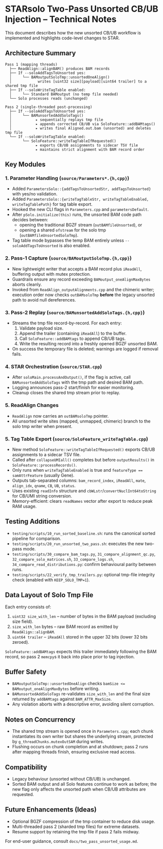 # STARsolo Two-Pass Unsorted CB/UB Injection – Technical Notes

This document describes how the new unsorted CB/UB workflow is implemented and highlights code-level changes to STAR.

## Architecture Summary

```
Pass 1 (mapping threads)
  ├── ReadAlign::alignBAM() produces BAM records
  ├── If --soloAddTagsToUnsorted yes:
  │     └── BAMoutputSoloTmp::unsortedOneAlign()
  │            writes [uint32 size][payload][uint64 trailer] to a shared tmp file
  ├── If --soloWriteTagTable enabled:
  │     └── Standard BAMoutput (no temp file needed)
  └── Solo processes reads (unchanged)

Pass 2 (single-threaded post-processing)
  ├── If --soloAddTagsToUnsorted yes:
  │     └── BAMunsortedAddSoloTags()
  │           ▸ sequentially replays tmp file
  │           ▸ appends corrected CB/UB via SoloFeature::addBAMtags()
  │           ▸ writes final Aligned.out.bam (unsorted) and deletes tmp file
  └── If --soloWriteTagTable enabled:
        └── SoloFeature::writeTagTableIfRequested()
              ▸ exports CB/UB assignments to sidecar TSV file
              ▸ maintains strict alignment with BAM record order
```

## Key Modules

### 1. Parameter Handling (`source/Parameters*.{h,cpp}`)
- Added `ParametersSolo::{addTagsToUnsortedStr, addTagsToUnsorted}` with yes/no validation.
- Added `ParametersSolo::{writeTagTableStr, writeTagTableEnabled, writeTagTablePath}` for tag table export.
- Hooked the new CLI flags in `Parameters.cpp` and `parametersDefault`.
- After `pSolo.initialize(this)` runs, the unsorted BAM code path decides between:
  - opening the traditional BGZF stream (`outBAMfileUnsorted`), or
  - opening a shared `ofstream` for the solo tmp (`outBAMfileUnsortedSoloTmp`).
- Tag table mode bypasses the temp BAM entirely unless `--soloAddTagsToUnsorted` is also enabled.

### 2. Pass-1 Capture (`source/BAMoutputSoloTmp.{h,cpp}`)
- New lightweight writer that accepts a BAM record plus `iReadAll`, buffering output with mutex protection.
- Guardrails ensure any record exceeding `BAMoutput_oneAlignMaxBytes` aborts cleanly.
- Invoked from `ReadAlign_outputAlignments.cpp` and the chimeric writer; execution order now checks `outBAMsoloTmp` **before** the legacy unsorted path to avoid null dereferences.

### 3. Pass-2 Replay (`source/BAMunsortedAddSoloTags.{h,cpp}`)
- Streams the tmp file record-by-record. For each entry:
  1. Validate payload size.
  2. Append the trailer (containing `iReadAll`) to the buffer.
  3. Call `SoloFeature::addBAMtags` to append CB/UB tags.
  4. Write the resulting record into a freshly opened BGZF unsorted BAM.
- On success the temporary file is deleted; warnings are logged if removal fails.

### 4. STAR Orchestration (`source/STAR.cpp`)
- After `soloMain.processAndOutput()`, if the flag is active, call `BAMunsortedAddSoloTags` with the tmp path and desired BAM path.
- Logging announces pass-2 start/finish for easier monitoring.
- Cleanup closes the shared tmp stream prior to replay.

### 5. ReadAlign Changes
- `ReadAlign` now carries an `outBAMsoloTmp` pointer.
- All unsorted write sites (mapped, unmapped, chimeric) branch to the solo tmp writer when present.

### 5. Tag Table Export (`source/SoloFeature_writeTagTable.cpp`)
- New method `SoloFeature::writeTagTableIfRequested()` exports CB/UB assignments to a sidecar TSV file.
- Called after `collapseUMIall()` completes but before `outputResults()` in `SoloFeature::processRecords()`.
- Only runs when `writeTagTableEnabled` is true and `featureType == samAttrFeature` (usually Gene).
- Outputs tab-separated columns: `bam_record_index`, `iReadAll`, `mate`, `align_idx`, `qname`, `CB`, `UB`, `status`.
- Uses existing `readInfo` structure and `cbWLstr`/`convertNuclInt64toString` for CB/UMI string conversion.
- Memory-efficient: clears `readNames` vector after export to reduce peak RAM usage.

## Testing Additions
- `testing/scripts/10_run_sorted_baseline.sh`: runs the canonical sorted pipeline for comparison.
- `testing/scripts/20_run_unsorted_two_pass.sh`: executes the new two-pass mode.
- `testing/scripts/30_compare_bam_tags.py`, `31_compare_alignment_qc.py`, `32_compare_solo_matrices.sh`, `33_compare_logs.sh`, `34_compare_read_distributions.py`: confirm behavioural parity between runs.
- `testing/scripts/22_verify_tmp_trailers.py`: optional tmp-file integrity check (enabled with `KEEP_SOLO_TMP=1`).

## Data Layout of Solo Tmp File
Each entry consists of:
1. `uint32 size_with_len` – number of bytes in the BAM payload (excluding size field).
2. `size_with_len` bytes – raw BAM record as emitted by `ReadAlign::alignBAM`.
3. `uint64 trailer` – `iReadAll` stored in the upper 32 bits (lower 32 bits zeroed).

`SoloFeature::addBAMtags` expects this trailer immediately following the BAM record, so pass 2 `memcpy`s it back into place prior to tag injection.

## Buffer Safety
- `BAMoutputSoloTmp::unsortedOneAlign` checks `bamSize <= BAMoutput_oneAlignMaxBytes` before writing.
- `BAMunsortedAddSoloTags` re-validates `size_with_len` and the final size returned by `addBAMtags` against `BAM_ATTR_MaxSize`.
- Any violation aborts with a descriptive error, avoiding silent corruption.

## Notes on Concurrency
- The shared tmp stream is opened once in `Parameters.cpp`; each chunk instantiates its own writer but shares the underlying stream, protected by `g_threadChunks.mutexOutSAM` during writes.
- Flushing occurs on chunk completion and at shutdown; pass 2 runs after mapping threads finish, ensuring exclusive read access.

## Compatibility
- Legacy behaviour (unsorted without CB/UB) is unchanged.
- Sorted BAM output and all Solo features continue to work as before; the new flag only affects the unsorted path when CB/UB attributes are requested.

## Future Enhancements (Ideas)
- Optional BGZF compression of the tmp container to reduce disk usage.
- Multi-threaded pass 2 (sharded tmp files) for extreme datasets.
- Resume support by retaining the tmp file if pass 2 fails midway.

For end-user guidance, consult `docs/two_pass_unsorted_usage.md`.
